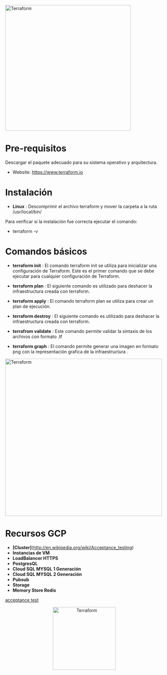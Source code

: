 
<img alt="Terraform" src="https://cdn.rawgit.com/hashicorp/terraform-website/master/content/source/assets/images/logo-hashicorp.svg"
 width="400px" high="200xp"> 

Pre-requisitos 
==============

Descargar el paquete adecuado para su sistema operativo y arquitectura.

- Website: https://www.terraform.io

Instalación  
===========
 
 - **Linux** : Descomprimir el archivo terraform y mover la carpeta a la ruta /usr/local/bin/

Para verificar si la instalación fue correcta ejecutar el comando:

 - terraform -v 


Comandos básicos  
================

 
- **terraform init** : El comando terraform init se utiliza para inicializar una configuración de Terraform. Este es el primer comando que se debe ejecutar para cualquier configuración de Terraform.

- **terraform plan** : El siguiente comando es utilizado para deshacer la infraestructura creada con terraform.

- **terraform apply** : El comando terraform plan se utiliza para crear un plan de ejecución. 

- **terraform destroy** : El siguiente comando es utilizado para deshacer la infraestructura creada con terraform.

- **terrafrom validate** : Este comando permite validar la sintaxis de los archivos con formato .tf

- **terraform graph** : El comando permite generar una imagen en formato png con la representación grafica de la infraestructura .

 <img alt="Terraform" src="https://www.paradigmadigital.com/wp-content/uploads/2015/03/CloudPlatform_HorizontalLockup.png"
 width="500px" high="200xp">

Recursos GCP  
=============

- **[Cluster]**(http://en.wikipedia.org/wiki/Acceptance_testing)
- **Instancias de VM**
- **LoadBalancer HTTPS**
- **PostgresQL**
- **Cloud SQL MYSQL 1 Generación**
- **Cloud SQL MYSQL 2 Generación**
- **Pubsub**
- **Storage**
- **Memory Store Redis**

[acceptance
test](http://en.wikipedia.org/wiki/Acceptance_testing)

<p align="center"> <img alt="Terraform" src="https://www.zentagroup.com/images/logotipos/logotipo-zenta-c.svg"
 width="200px" high="200xp" align="middle"></p>
